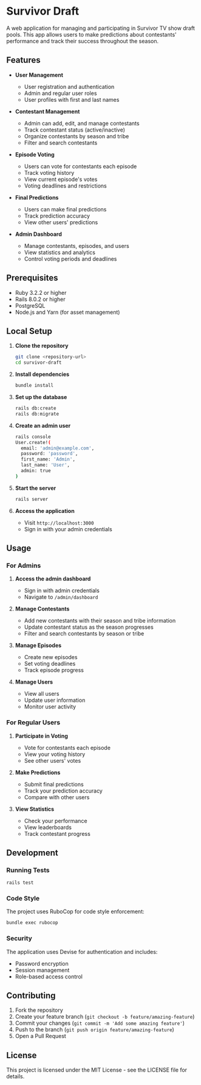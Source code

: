 # Survivor Draft

A web application for managing and participating in Survivor TV show draft pools. This app allows users to make predictions about contestants' performance and track their success throughout the season.

## Features

- **User Management**
  - User registration and authentication
  - Admin and regular user roles
  - User profiles with first and last names

- **Contestant Management**
  - Admin can add, edit, and manage contestants
  - Track contestant status (active/inactive)
  - Organize contestants by season and tribe
  - Filter and search contestants

- **Episode Voting**
  - Users can vote for contestants each episode
  - Track voting history
  - View current episode's votes
  - Voting deadlines and restrictions

- **Final Predictions**
  - Users can make final predictions
  - Track prediction accuracy
  - View other users' predictions

- **Admin Dashboard**
  - Manage contestants, episodes, and users
  - View statistics and analytics
  - Control voting periods and deadlines

## Prerequisites

- Ruby 3.2.2 or higher
- Rails 8.0.2 or higher
- PostgreSQL
- Node.js and Yarn (for asset management)

## Local Setup

1. **Clone the repository**
   ```bash
   git clone <repository-url>
   cd survivor-draft
   ```

2. **Install dependencies**
   ```bash
   bundle install
   ```

3. **Set up the database**
   ```bash
   rails db:create
   rails db:migrate
   ```

4. **Create an admin user**
   ```bash
   rails console
   User.create!(
     email: 'admin@example.com',
     password: 'password',
     first_name: 'Admin',
     last_name: 'User',
     admin: true
   )
   ```

5. **Start the server**
   ```bash
   rails server
   ```

6. **Access the application**
   - Visit `http://localhost:3000`
   - Sign in with your admin credentials

## Usage

### For Admins

1. **Access the admin dashboard**
   - Sign in with admin credentials
   - Navigate to `/admin/dashboard`

2. **Manage Contestants**
   - Add new contestants with their season and tribe information
   - Update contestant status as the season progresses
   - Filter and search contestants by season or tribe

3. **Manage Episodes**
   - Create new episodes
   - Set voting deadlines
   - Track episode progress

4. **Manage Users**
   - View all users
   - Update user information
   - Monitor user activity

### For Regular Users

1. **Participate in Voting**
   - Vote for contestants each episode
   - View your voting history
   - See other users' votes

2. **Make Predictions**
   - Submit final predictions
   - Track your prediction accuracy
   - Compare with other users

3. **View Statistics**
   - Check your performance
   - View leaderboards
   - Track contestant progress

## Development

### Running Tests
```bash
rails test
```

### Code Style
The project uses RuboCop for code style enforcement:
```bash
bundle exec rubocop
```

### Security
The application uses Devise for authentication and includes:
- Password encryption
- Session management
- Role-based access control

## Contributing

1. Fork the repository
2. Create your feature branch (`git checkout -b feature/amazing-feature`)
3. Commit your changes (`git commit -m 'Add some amazing feature'`)
4. Push to the branch (`git push origin feature/amazing-feature`)
5. Open a Pull Request

## License

This project is licensed under the MIT License - see the LICENSE file for details.
